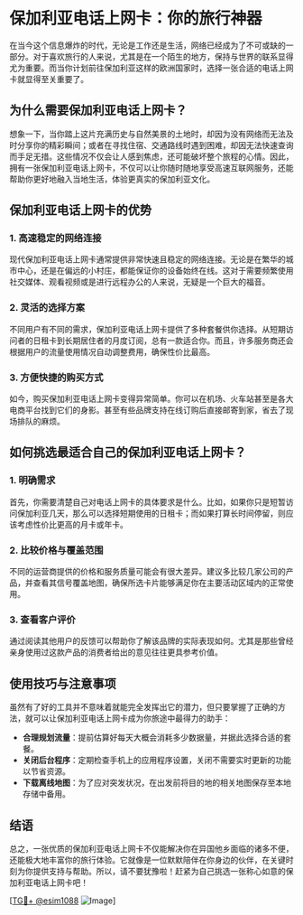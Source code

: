 # 保加利亚电话上网卡：你的旅行神器

在当今这个信息爆炸的时代，无论是工作还是生活，网络已经成为了不可或缺的一部分。对于喜欢旅行的人来说，尤其是在一个陌生的地方，保持与世界的联系显得尤为重要。而当你计划前往保加利亚这样的欧洲国家时，选择一张合适的电话上网卡就显得至关重要了。

## 为什么需要保加利亚电话上网卡？

想象一下，当你踏上这片充满历史与自然美景的土地时，却因为没有网络而无法及时分享你的精彩瞬间；或者在寻找住宿、交通路线时遇到困难，却因无法快速查询而手足无措。这些情况不仅会让人感到焦虑，还可能破坏整个旅程的心情。因此，拥有一张保加利亚电话上网卡，不仅可以让你随时随地享受高速互联网服务，还能帮助你更好地融入当地生活，体验更真实的保加利亚文化。

## 保加利亚电话上网卡的优势

### 1. 高速稳定的网络连接
现代保加利亚电话上网卡通常提供非常快速且稳定的网络连接。无论是在繁华的城市中心，还是在偏远的小村庄，都能保证你的设备始终在线。这对于需要频繁使用社交媒体、观看视频或是进行远程办公的人来说，无疑是一个巨大的福音。

### 2. 灵活的选择方案
不同用户有不同的需求，保加利亚电话上网卡提供了多种套餐供你选择。从短期访问者的日租卡到长期居住者的月度订阅，总有一款适合你。而且，许多服务商还会根据用户的流量使用情况自动调整费用，确保性价比最高。

### 3. 方便快捷的购买方式
如今，购买保加利亚电话上网卡变得异常简单。你可以在机场、火车站甚至是各大电商平台找到它们的身影。甚至有些品牌支持在线订购后直接邮寄到家，省去了现场排队的麻烦。

## 如何挑选最适合自己的保加利亚电话上网卡？

### 1. 明确需求
首先，你需要清楚自己对电话上网卡的具体要求是什么。比如，如果你只是短暂访问保加利亚几天，那么可以选择短期使用的日租卡；而如果打算长时间停留，则应该考虑性价比更高的月卡或年卡。

### 2. 比较价格与覆盖范围
不同的运营商提供的价格和服务质量可能会有很大差异。建议多比较几家公司的产品，并查看其信号覆盖地图，确保所选卡片能够满足你在主要活动区域内的正常使用。

### 3. 查看客户评价
通过阅读其他用户的反馈可以帮助你了解该品牌的实际表现如何。尤其是那些曾经亲身使用过这款产品的消费者给出的意见往往更具参考价值。

## 使用技巧与注意事项

虽然有了好的工具并不意味着就能完全发挥出它的潜力，但只要掌握了正确的方法，就可以让保加利亚电话上网卡成为你旅途中最得力的助手：

- **合理规划流量**：提前估算好每天大概会消耗多少数据量，并据此选择合适的套餐。
- **关闭后台程序**：定期检查手机上的应用程序设置，关闭不需要实时更新的功能以节省资源。
- **下载离线地图**：为了应对突发状况，在出发前将目的地的相关地图保存至本地存储中备用。

## 结语

总之，一张优质的保加利亚电话上网卡不仅能解决你在异国他乡面临的诸多不便，还能极大地丰富你的旅行体验。它就像是一位默默陪伴在你身边的伙伴，在关键时刻为你提供支持与帮助。所以，请不要犹豫啦！赶紧为自己挑选一张称心如意的保加利亚电话上网卡吧！

[[TG💪+ @esim1088](https://t.me/s/esim1088) ![Image](https://i.postimg.cc/4NQfJmqS/Snipaste-2025-05-13-00-14-12.png)]
